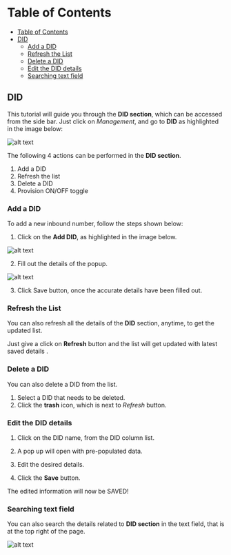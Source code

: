 # Table of Contents

* [Table of Contents](#table-of-contents)
* [DID](#did)
  * [Add a DID](#add-a-did)
  * [Refresh the List](#refresh-the-list)
  * [Delete a DID](#delete-a-did)
  * [Edit the DID details](#edit-the-did-details)
  * [Searching text field](#searching-text-field)


## DID

This tutorial will guide you through the **DID section**, which can be accessed from the side bar. Just click on *Management*, and go to **DID** as highlighted in the image below:

![alt text][did-img-1]

The following 4 actions can be performed in the **DID section**. 

1. Add a DID
2. Refresh the list
3. Delete a DID
4. Provision ON/OFF toggle

### Add a DID

To add a new inbound number, follow the steps shown below:

 1. Click on the **Add DID**, as highlighted in the image below.

![alt text][did-img-2]

 2. Fill out the details of the popup. 

![alt text][did-img-3]

3. Click Save button, once the accurate details have been filled out.
 

### Refresh the List

You can also refresh all the details of the **DID** section, anytime, to get the updated list.

Just give a click on **Refresh** button and the list will get updated with latest saved details .

### Delete a DID

You can also delete a DID from the list.

1. Select a DID that needs to be deleted.
2. Click the **trash** icon, which is next to *Refresh* button.

### Edit the DID details

1. Click on the DID name, from the DID column list.

2. A pop up will open with pre-populated data.

3. Edit the desired details.

4. Click the **Save** button.

The edited information will now be SAVED!

### Searching text field

You can also search the details related to **DID section** in the text field, that is at the top right of the page.

![alt text][did-img-4]


[did-img-1]: https://raw.githubusercontent.com/digipigeon/connexcs-user-docs/master/new-images/164.png "did-img-1"
[did-img-2]: https://raw.githubusercontent.com/digipigeon/connexcs-user-docs/master/new-images/165.png "did-img-2"
[did-img-3]: https://raw.githubusercontent.com/digipigeon/connexcs-user-docs/master/new-images/166.png "did-img-3"
[did-img-4]: https://raw.githubusercontent.com/digipigeon/connexcs-user-docs/master/new-images/167.png "did-img-4"

